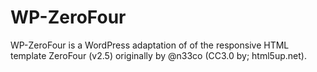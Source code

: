 WP-ZeroFour
===========

WP-ZeroFour is a WordPress adaptation of of the responsive HTML template ZeroFour (v2.5) originally by @n33co (CC3.0 by; html5up.net).